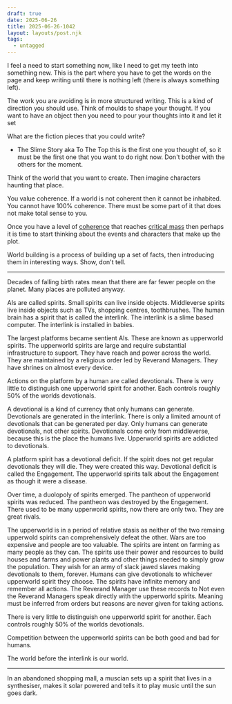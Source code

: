 ```yaml
---
draft: true
date: 2025-06-26
title: 2025-06-26-1042
layout: layouts/post.njk
tags:
  - untagged
---
```

I feel a need to start something now, like I need to get my teeth into something new. This is the part where you have to get the words on the page and keep writing until there is nothing left (there is always something left).

The work you are avoiding is in more structured writing. This is a kind of direction you should use. Think of moulds to shape your thought. If you want to have an object then you need to pour your thoughts into it and let it set

What are the fiction pieces that you could write?
- The Slime Story aka To The Top
this is the first one you thought of, so it must be the first one that you want to do right now. 
Don't bother with the others for the moment.

Think of the world that you want to create. 
Then imagine characters haunting that place.

You value coherence. If a world is not coherent then it cannot be inhabited.
You cannot have 100% coherence. There must be some part of it that does not make total sense to you.

Once you have a level of [coherence](coherence) that reaches [critical mass](critical%20mass.md) then perhaps it is time to start thinking about the events and characters that make up the plot.

World building is a process of building up a set of facts, then introducing them in interesting ways. Show, don't tell. 

---

Decades of falling birth rates mean that there are far fewer people on the planet. Many places are polluted anyway.


AIs are called spirits.  Small spirits can live inside objects. 
Middleverse spirits live inside objects such as TVs, shopping centres, toothbrushes. The human brain has a spirit that is called the interlink. The interlink is a slime based computer. The interlink is installed in babies. 

The largest platforms became sentient AIs. These are known as upperworld spirits. The upperworld spirits are large and require substantial infrastructure to support. They have reach and power across the world. They are maintained by a religious order led by Reverand Managers. They have shrines on almost every device.

Actions on the platform by a human are called devotionals.
There is very little to distinguish one upperworld spirit for another. Each controls roughly 50% of the worlds devotionals. 


A devotional is a kind of currency that only humans can generate. Devotionals are generated in the interlink.
There is only a limited amount of devotionals that can be generated per day. Only humans can generate devotionals, not other spirits. Devotionals come only from middleverse, because this is the place the humans live. 
Upperworld spirits are addicted to devotionals. 


A platform spirit has a devotional deficit. If the spirit does not get regular devotionals they will die. They were created this way. Devotional deficit is called the Engagement. The upperworld spirits talk about the Engagement as though it were a disease. 

Over time, a duolopoly of spirits emerged. The pantheon of upperworld spirits was reduced. The pantheon was destroyed by the Engagement. 
There used to be many upperworld spirits, now there are only two. They are great rivals. 

The upperworld is in a period of relative stasis as neither of the two remaing upperwold spirits can comprehensively defeat the other. Wars are too expensive and people are too valuable. The spirits are intent on farming as many people as they can. The spirits use their power and resources to build houses and farms and power plants and other things needed to simply grow the population. 
They wish for an army of slack jawed slaves making devotionals to them, forever.
Humans can give devotionals to whichever upperworld spirit they choose. The spirits have infinite memory and remember all actions. The Reverand Manager use these records to 
Not even the Reverand Managers speak directly with the upperworld spirits. Meaning must be inferred from orders but reasons are never given for taking actions. 

There is very little to distinguish one upperworld spirit for another. Each controls roughly 50% of the worlds devotionals. 

Competition between the upperworld spirits can be both good and bad for humans. 




The world before the interlink is our world.





---

In an abandoned shopping mall, a muscian sets up a spirit that lives in a synthesiser, makes it solar powered and tells it to play music until the sun goes dark.